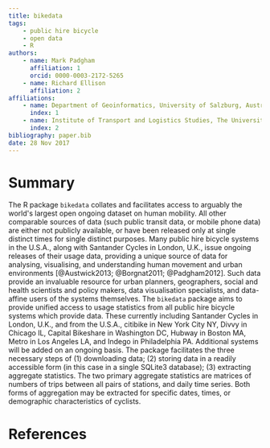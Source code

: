 ```yaml
---
title: bikedata
tags:
    - public hire bicycle
    - open data
    - R
authors:
    - name: Mark Padgham
      affiliation: 1
      orcid: 0000-0003-2172-5265
    - name: Richard Ellison
      affiliation: 2
affiliations:
    - name: Department of Geoinformatics, University of Salzburg, Austria
      index: 1
    - name: Institute of Transport and Logistics Studies, The University of Sydney, Australia
      index: 2
bibliography: paper.bib
date: 28 Nov 2017
---
```


# Summary

The R package `bikedata` collates and facilitates access to arguably the world's
largest open ongoing dataset on human mobility. All other comparable sources of
data (such public transit data, or mobile phone data) are either not publicly
available, or have been released only at single distinct times for single
distinct purposes. Many public hire bicycle systems in the U.S.A., along with
Santander Cycles in London, U.K., issue ongoing releases of their usage data,
providing a unique source of data for analysing, visualising, and understanding
human movement and urban environments [@Austwick2013; @Borgnat2011;
@Padgham2012].  Such data provide an invaluable resource for urban planners,
geographers, social and health scientists and policy makers, data visualisation
specialists, and data-affine users of the systems themselves.  The `bikedata`
package aims to provide unified access to usage statistics from all public hire
bicycle systems which provide  data. These currently including Santander Cycles
in London, U.K., and from the U.S.A., citibike in New York City NY, Divvy in
Chicago IL, Capital Bikeshare in Washington DC, Hubway in Boston MA, Metro in
Los Angeles LA, and Indego in Philadelphia PA. Additional systems will be added
on an ongoing basis.  The package facilitates the three necessary steps of (1)
downloading data; (2) storing data in a readily accessible form (in this case in
a single SQLite3 database); (3) extracting aggregate statistics.  The two
primary aggregate statistics are matrices of numbers of trips between all pairs
of stations, and daily time series. Both forms of aggregation may be extracted
for specific dates, times, or demographic characteristics of cyclists.

# References
